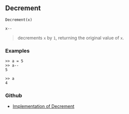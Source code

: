 ## Decrement

```
Decrement(x)

x--
```

> decrements `x` by `1`, returning the original value of `x`. 

### Examples

```
>> a = 5   
>> a--   
5    
 
>> a    
4   
```
    

### Github

* [Implementation of Decrement](https://github.com/axkr/symja_android_library/blob/master/symja_android_library/matheclipse-core/src/main/java/org/matheclipse/core/builtin/Arithmetic.java#L1366) 
